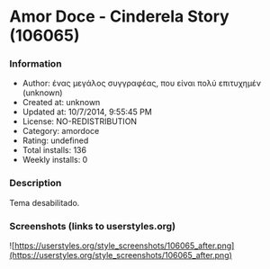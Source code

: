 # Amor Doce - Cinderela Story (106065)

### Information
- Author: ένας μεγάλος συγγραφέας, που είναι πολύ επιτυχημέν (unknown)
- Created at: unknown
- Updated at: 10/7/2014, 9:55:45 PM
- License: NO-REDISTRIBUTION
- Category: amordoce
- Rating: undefined
- Total installs: 136
- Weekly installs: 0


### Description
Tema desabilitado.


### Screenshots (links to userstyles.org)
![https://userstyles.org/style_screenshots/106065_after.png](https://userstyles.org/style_screenshots/106065_after.png)


